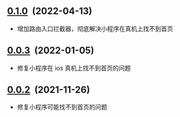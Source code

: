 ## [0.1.0](https://github.com/foca-js/foca-taro-storage/compare/v0.0.3...v0.1.0)&nbsp;&nbsp;(2022-04-13)

- 增加路由入口拦截器，彻底解决小程序在真机上找不到首页

## [0.0.3](https://github.com/foca-js/foca-taro-storage/compare/v0.0.2...v0.0.3)&nbsp;&nbsp;(2022-01-05)

- 修复小程序在 ios 真机上找不到首页的问题

## [0.0.2](https://github.com/foca-js/foca-taro-storage/compare/v0.0.1...v0.0.2)&nbsp;&nbsp;(2021-11-26)

- 修复小程序可能找不到首页的问题

